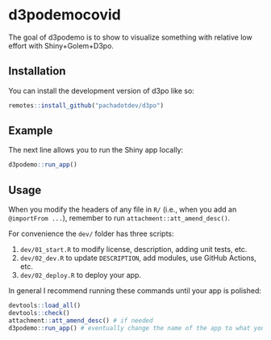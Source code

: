 
# d3podemocovid

<!-- badges: start -->
<!-- badges: end -->

The goal of d3podemo is to show to visualize something with relative low effort with Shiny+Golem+D3po.

## Installation

You can install the development version of d3po like so:

``` r
remotes::install_github("pachadotdev/d3po")
```

## Example

The next line allows you to run the Shiny app locally:

``` r
d3podemo::run_app()
```

## Usage

When you modify the headers of any file in `R/` (i.e., when you add an `@importFrom ...`), remember to run `attachment::att_amend_desc()`.

For convenience the `dev/` folder has three scripts:

1. `dev/01_start.R` to modify license, description, adding unit tests, etc.
2. `dev/02_dev.R` to update `DESCRIPTION`, add modules, use GitHub Actions, etc.
3. `dev/02_deploy.R` to deploy your app.

In general I recommend running these commands until your app is polished:

```r
devtools::load_all()
devtools::check()
attachment::att_amend_desc() # if needed
d3podemo::run_app() # eventually change the name of the app to what you need
```
